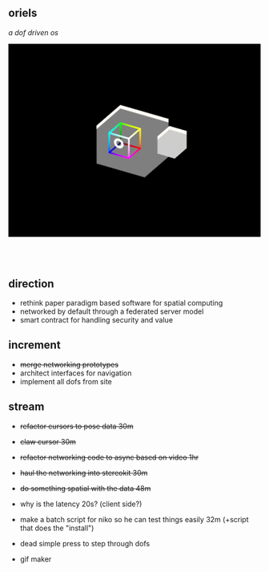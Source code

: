 ## oriels 
*a dof driven os*  

<img src='oriel.gif'>
<https://dofdev.org>

<br/>  <br/>  


## direction
- rethink paper paradigm based software for spatial computing
- networked by default through a federated server model
- smart contract for handling security and value

## increment
- ~~merge networking prototypes~~
- architect interfaces for navigation
- implement all dofs from site

## stream
- ~~refactor cursors to pose data 30m~~
- ~~claw cursor 30m~~
- ~~refactor networking code to async based on video 1hr~~
- ~~haul the networking into stereokit 30m~~
- ~~do something spatial with the data 48m~~

- why is the latency 20s? (client side?)
- make a batch script for niko so he can test things easily 32m (+script that does the "install")

- dead simple press to step through dofs
- gif maker